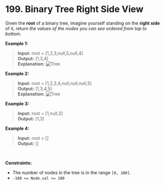 # 199. Binary Tree Right Side View

Given the **root** of a binary tree, imagine yourself standing on the **right side** of it, return *the values of the nodes you can see ordered from top to bottom*.

**Example 1:**

>**Input:** root = [1,2,3,null,5,null,4] <br>
**Output:** [1,3,4] <br>
**Explanation:**
![Tree](https://assets.leetcode.com/uploads/2024/11/24/tmpd5jn43fs-1.png)

**Example 2:**

>**Input:** root = [1,2,3,4,null,null,null,5] <br>
**Output:** [1,3,4,5] <br>
**Explanation:**
![Tree](https://assets.leetcode.com/uploads/2024/11/24/tmpkpe40xeh-1.png)

**Example 3:**

>**Input:** root = [1,null,3] <br>
**Output:** [1,3]

**Example 4:**

>**Input:** root = [] <br>
**Output:** []

 
<br>

**Constraints:**

- The number of nodes in the tree is in the range `[0, 100]`.
- `-100 <= Node.val <= 100`